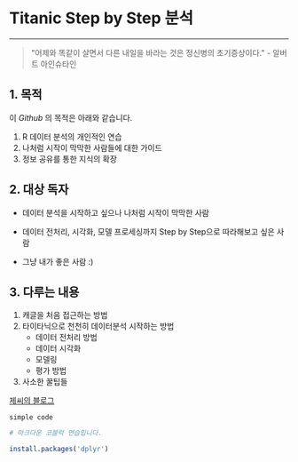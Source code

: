 # Titanic Step by Step 분석
----
<!-- 인용문 -->
> "어제와 똑같이 살면서 다른 내일을 바라는 것은 정신병의 초기증상이다." - 알버트 아인슈타인

## 1. 목적
이 _Github_ 의 목적은 아래와 같습니다.

1. R 데이터 분석의 개인적인 연습
2. 나처럼 시작이 막막한 사람들에 대한 가이드
3. 정보 공유를 통한 지식의 확장

## 2. 대상 독자
- 데이터 분석을 시작하고 싶으나 나처럼 시작이 막막한 사람

- 데이터 전처리, 시각화, 모델 프로세싱까지 Step by Step으로 따라해보고 싶은 사람

- 그냥 내가 좋은 사람 :)

## 3. 다루는 내용
1. 캐글을 처음  접근하는 방법
2. 타이타닉으로 천천히 데이터분석 시작하는 방법
    - 데이터 전처리 방법
    - 데이터 시각화
    - 모델링
    - 평가 방법
3. 사소한 꿀팁들

<!-- 링크 -->
[제씨의 블로그](https://bigdatajessie.tistory.com/)

<!-- 이미지 (나중에 넣자)-->
<!--![Jessie]()-->


<!--<img src="" > -->
<!-- Simple 코드블럭 -->
`simple code`

<!-- 코드블럭 -->
```R
# 마크다운 코블럭 연습입니다.

install.packages('dplyr')
```


